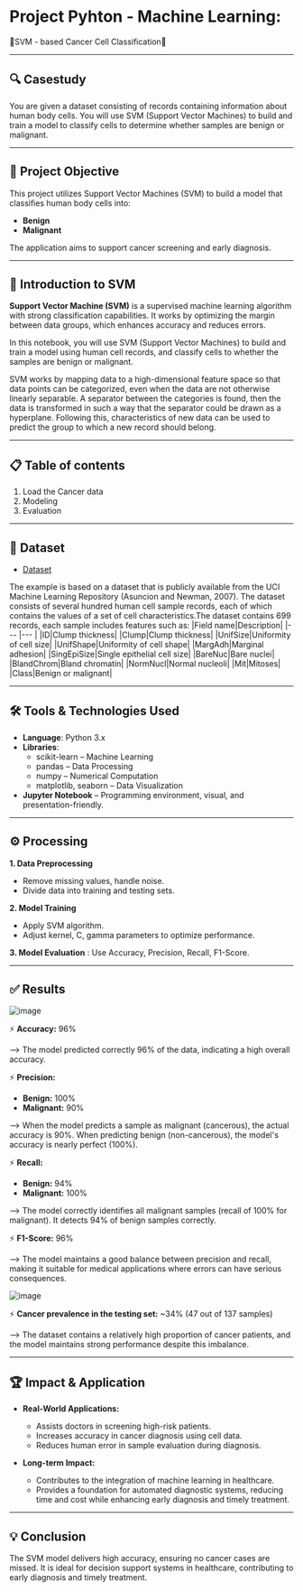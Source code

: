 #  Project Pyhton - Machine Learning: 

🧬SVM - based Cancer Cell Classification🧬

---
## 🔍 Casestudy

You are given a dataset consisting of records containing information about human body cells. You will use SVM (Support Vector Machines) to build and train a model to classify cells to determine whether samples are benign or malignant.

--- 

## 🎯 Project Objective  
This project utilizes Support Vector Machines (SVM) to build a model that classifies human body cells into:

- **Benign**  
- **Malignant**  

The application aims to support cancer screening and early diagnosis.

---

## 📃 Introduction to SVM  

**Support Vector Machine (SVM)** is a supervised machine learning algorithm with strong classification capabilities. It works by optimizing the margin between data groups, which enhances accuracy and reduces errors.

In this notebook, you will use SVM (Support Vector Machines) to build and train a model using human cell records, and classify cells to whether the samples are benign or malignant.

SVM works by mapping data to a high-dimensional feature space so that data points can be categorized, even when the data are not otherwise linearly separable. A separator between the categories is found, then the data is transformed in such a way that the separator could be drawn as a hyperplane. Following this, characteristics of new data can be used to predict the group to which a new record should belong.

---
## 📋 Table of contents

1. Load the Cancer data
2. Modeling
3. Evaluation

---
## 📁 Dataset  

- <a href= "https://github.com/TrieuTuanVi/SVM_ALGORITHM/blob/main/knn_data.csv">Dataset</a>

The example is based on a dataset that is publicly available from the UCI Machine Learning Repository (Asuncion and Newman, 2007). The dataset consists of several hundred human cell sample records, each of which contains the values of a set of cell characteristics.The dataset contains 699 records, each sample includes features such as:
|Field name|Description|
|--- |--- |
|ID|Clump thickness|
|Clump|Clump thickness|
|UnifSize|Uniformity of cell size|
|UnifShape|Uniformity of cell shape|
|MargAdh|Marginal adhesion|
|SingEpiSize|Single epithelial cell size|
|BareNuc|Bare nuclei|
|BlandChrom|Bland chromatin|
|NormNucl|Normal nucleoli|
|Mit|Mitoses|
|Class|Benign or malignant|

---

## 🛠️ Tools & Technologies Used  

-  **Language**: Python 3.x  
-  **Libraries**:
    - scikit-learn – Machine Learning
    - pandas – Data Processing
    - numpy – Numerical Computation
    - matplotlib, seaborn – Data Visualization
-  **Jupyter Notebook** – Programming environment, visual, and presentation-friendly.

---
## ⚙️ Processing

**1. Data Preprocessing**
- Remove missing values, handle noise.
- Divide data into training and testing sets.

**2. Model Training**
- Apply SVM algorithm.
- Adjust kernel, C, gamma parameters to optimize performance.

**3. Model Evaluation** : Use Accuracy, Precision, Recall, F1-Score.

---
## ✅ Results 

   ![image](https://github.com/user-attachments/assets/99fc46ab-7566-4f14-afe9-58fd2574ecfd)

⚡ **Accuracy:** 96%
 
 --> The model predicted correctly 96% of the data, indicating a high overall accuracy.

⚡ **Precision:**
  - **Benign:** 100%
  - **Malignant:** 90%
    
-->  When the model predicts a sample as malignant (cancerous), the actual accuracy is 90%. When predicting benign (non-cancerous), the model's accuracy is nearly perfect (100%).

⚡ **Recall:**
  - **Benign:** 94%
  - **Malignant:** 100%
    
--> The model correctly identifies all malignant samples (recall of 100% for malignant). It detects 94% of benign samples correctly.

⚡ **F1-Score:** 96%

 
 --> The model maintains a good balance between precision and recall, making it suitable for medical applications where errors can have serious consequences.

 ![image](https://github.com/user-attachments/assets/bb365345-c793-47ab-8481-fad0c2a63830)

⚡ **Cancer prevalence in the testing set:** ~34% (47 out of 137 samples)

 --> The dataset contains a relatively high proportion of cancer patients, and the model maintains strong performance despite this imbalance.

---
 
## 🏆 Impact & Application

- **Real-World Applications:**
  - Assists doctors in screening high-risk patients.
  - Increases accuracy in cancer diagnosis using cell data.
  - Reduces human error in sample evaluation during diagnosis.

- **Long-term Impact:**
  - Contributes to the integration of machine learning in healthcare.
  - Provides a foundation for automated diagnostic systems, reducing time and cost while enhancing early diagnosis and timely treatment.
 
    
---
## 💡 Conclusion

The SVM model delivers high accuracy, ensuring no cancer cases are missed. It is ideal for decision support systems in healthcare, contributing to early diagnosis and timely treatment.
